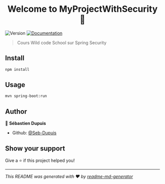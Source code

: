 <h1 align="center">Welcome to MyProjectWithSecurity 👋</h1>
<p>
  <img alt="Version" src="https://img.shields.io/badge/version-1-blue.svg?cacheSeconds=2592000" />
  <a href="https://docs.spring.io/spring-security/site/docs/current/reference/html/jc.html#jc-authorize-requests">
    <img alt="Documentation" src="https://img.shields.io/badge/documentation-yes-brightgreen.svg" target="_blank" />
  </a>
</p>

> Cours Wild code School sur Spring Security

## Install

```sh
npm install
```

## Usage

```sh
mvn spring-boot:run
```

## Author

👤 **Sébastien Dupuis**

* Github: [@Seb-Dupuis](https://github.com/Seb-Dupuis)

## Show your support

Give a ⭐️ if this project helped you!

***
_This README was generated with ❤️ by [readme-md-generator](https://github.com/kefranabg/readme-md-generator)_